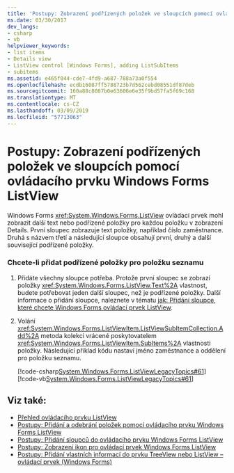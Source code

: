 ```yaml
---
title: 'Postupy: Zobrazení podřízených položek ve sloupcích pomocí ovládacího prvku Windows Forms ListView'
ms.date: 03/30/2017
dev_langs:
- csharp
- vb
helpviewer_keywords:
- list items
- Details view
- ListView control [Windows Forms], adding ListSubItems
- subitems
ms.assetid: e465f044-cde7-4fd9-a687-788a73a0f554
ms.openlocfilehash: ecdb16087ff5788723b7d562cebd08551df87deb
ms.sourcegitcommit: 160a88c8087b0e63606e6e35f9bd57fa5f69c168
ms.translationtype: MT
ms.contentlocale: cs-CZ
ms.lasthandoff: 03/09/2019
ms.locfileid: "57713063"
---
```

# <a name="how-to-display-subitems-in-columns-with-the-windows-forms-listview-control"></a>Postupy: Zobrazení podřízených položek ve sloupcích pomocí ovládacího prvku Windows Forms ListView
Windows Forms <xref:System.Windows.Forms.ListView> ovládací prvek mohl zobrazit další text nebo podřízené položky pro každou položku v zobrazení Details. První sloupec zobrazuje text položky, například číslo zaměstnance. Druhá s názvem třetí a následující sloupce obsahují první, druhý a další související podřízené položky.  
  
### <a name="to-add-subitems-to-a-list-item"></a>Chcete-li přidat podřízené položky pro položku seznamu  
  
1.  Přidáte všechny sloupce potřeba. Protože první sloupec se zobrazí položky <xref:System.Windows.Forms.ListView.Text%2A> vlastnost, budete potřebovat jeden další sloupec, než je podřízené položky. Další informace o přidání sloupce, naleznete v tématu [jak: Přidání sloupce, které chcete Windows Forms ovládací prvek ListView](how-to-add-columns-to-the-windows-forms-listview-control.md).  
  
2.  Volání <xref:System.Windows.Forms.ListViewItem.ListViewSubItemCollection.Add%2A> metoda kolekci vrácené poskytovatelem <xref:System.Windows.Forms.ListViewItem.SubItems%2A> vlastnosti položky. Následující příklad kódu nastaví jméno zaměstnance a oddělení pro položku seznamu.  
  
     [!code-csharp[System.Windows.Forms.ListViewLegacyTopics#61](~/samples/snippets/csharp/VS_Snippets_Winforms/System.Windows.Forms.ListViewLegacyTopics/CS/Class1.cs#61)]
     [!code-vb[System.Windows.Forms.ListViewLegacyTopics#61](~/samples/snippets/visualbasic/VS_Snippets_Winforms/System.Windows.Forms.ListViewLegacyTopics/VB/Class1.vb#61)]  
  
## <a name="see-also"></a>Viz také:
- [Přehled ovládacího prvku ListView](listview-control-overview-windows-forms.md)
- [Postupy: Přidání a odebrání položek pomocí ovládacího prvku Windows Forms ListView](how-to-add-and-remove-items-with-the-windows-forms-listview-control.md)
- [Postupy: Přidání sloupců do ovládacího prvku Windows Forms ListView](how-to-add-columns-to-the-windows-forms-listview-control.md)
- [Postupy: Zobrazení ikon pro ovládací prvek Windows Forms ListView](how-to-display-icons-for-the-windows-forms-listview-control.md)
- [Postupy: Přidání vlastních informací do prvku TreeView nebo ListView – ovládací prvek (Windows Forms)](add-custom-information-to-a-treeview-or-listview-control-wf.md)
